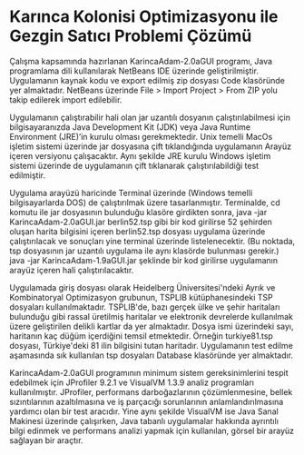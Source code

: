 # Karınca Kolonisi Optimizasyonu ile Gezgin Satıcı Problemi Çözümü

Çalışma kapsamında hazırlanan KarincaAdam-2.0aGUI programı, Java programlama dili kullanılarak NetBeans IDE üzerinde geliştirilmiştir. Uygulamanın kaynak kodu ve export edilmiş zip dosyası Code klasöründe yer almaktadır. NetBeans üzerinde  File > Import Project > From ZIP yolu takip edilerek import edilebilir.

Uygulamanın çalıştırabilir hali olan jar uzantılı dosyanın çalıştırılabilmesi için bilgisayaranızda Java Development Kit (JDK) veya Java Runtime Environment (JRE)’in kurulu olması gerekmektedir. Unix temelli MacOs işletim sistemi üzerinde jar dosyasına çift tıklandığında uygulamanın Arayüz içeren versiyonu çalışacaktır. Aynı şekilde JRE kurulu Windows işletim sistemi üzerinde de uygulamanın çift tıklanarak çalıştırılabildiği test edilmiştir. 

Uygulama arayüzü haricinde Terminal üzerinde (Windows temelli bilgisayarlarda DOS) de çalıştırılmak üzere tasarlanmıştır. Terminalde, cd komutu ile jar dosyasının bulunduğu klasöre girdikten sonra, java -jar KarincaAdam-2.0aGUI.jar berlin52.tsp gibi bir kod girilirse 52 şehirden oluşan harita bilgisini içeren berlin52.tsp dosyası uygulama üzerinde çalıştırılacak ve sonuçları yine terminal üzerinde listelenecektir. (Bu noktada, tsp dosyasının jar uzantılı uygulama ile aynı klasörde bulunması gerekir.) java -jar KarincaAdam-1.9aGUI.jar şeklinde bir kod girilirse uygulamanın arayüz içeren hali çalıştırılacaktır. 

Uygulamada giriş dosyası olarak Heidelberg Üniversitesi'ndeki Ayrık ve Kombinatoryal Optimizasyon grubunun, TSPLIB kütüphanesindeki TSP dosyaları kullanılmaktadır. TSPLIB'de, bazı gerçek ülke ve şehir haritaları bulunduğu gibi rassal üretilmiş haritalar ve elektronik devrelerde kullanılmak üzere geliştirilen delikli kartlar da yer almaktadır. Dosya ismi üzerindeki sayı, haritanın kaç düğüm içerdiğini temsil etmektedir. Örneğin turkiye81.tsp dosyası, Türkiye'deki 81 ilin bilgisini tutan haritadır. Uygulamanın test edilme aşamasında sık kullanılan tsp dosyaları Database klasöründe yer almaktadır.

KarincaAdam-2.0aGUI programının minimum sistem gereksinimlerini tespit edebilmek için JProfiler 9.2.1 ve VisualVM 1.3.9 analiz programları kullanılmıştır. JProfiler, performans darboğazlarının çözümlenmesine, bellek sızıntılarının azaltılmasına ve iş parçacığı sorunlarının anlamlandırılmasına yardımcı olan bir test aracıdır. Yine aynı şekilde VisualVM ise Java Sanal Makinesi üzerinde çalışırken, Java tabanlı uygulamalar hakkında ayrıntılı bilgi edinmek ve performans analizi yapmak için kullanılan, görsel bir arayüz sağlayan bir araçtır. 
